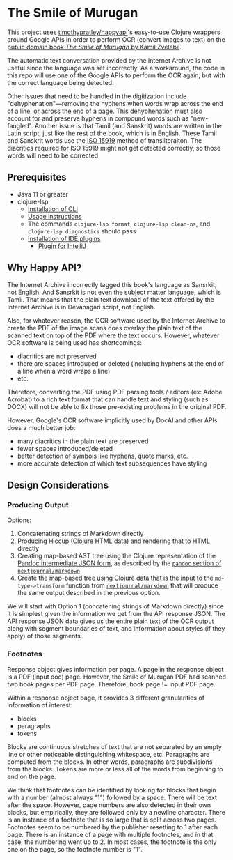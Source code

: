 # The Smile of Murugan

This project uses [timothypratley/happyapi](https://github.com/timothypratley/happyapi)'s
easy-to-use Clojure wrappers around Google APIs in order to
perform OCR (convert images to text)
on the [public domain book _The Smile of Murugan_ by Kamil Zvelebil](https://archive.org/details/smileofmuruganontamilliteratureofsouthindiakamilzvelebilbrill_368_E).

The automatic text conversation provided by the Internet Archive
is not useful since the language was set incorrectly.
As a workaround, the code in this repo will use one of the Google APIs
to perform the OCR again,
but with the correct language being detected.

Other issues that need to be handled in the digitization include "dehyphenation"—removing the hyphens when words wrap across the end of a line,
or across the end of a page.
This dehyphenation must also account for and preserve hyphens in compound words
such as "new-fangled".
Another issue is that Tamil (and Sanskrit) words are written in the Latin script,
just like the rest of the book, which is in English.
These Tamil and Sanskrit words use the [ISO 15919](https://en.wikipedia.org/wiki/ISO_15919)
method of transliteraiton.
The diacritics required for ISO 15919 might not get detected correctly,
so those words will need to be corrected.

## Prerequisites

* Java 11 or greater
* clojure-lsp
  -  [Installation of CLI](https://clojure-lsp.io/installation/)
    * [Usage instructions](https://clojure-lsp.io/api/cli/) 
    * The commands `clojure-lsp format`, `clojure-lsp clean-ns`, and `clojure-lsp diagnostics` should pass
  - [Installation of IDE plugins](https://clojure-lsp.io/clients/)
    *  [Plugin for IntelliJ](https://github.com/clojure-lsp/clojure-lsp-intellij)

## Why Happy API?

The Internet Archive incorrectly tagged this book's language as Sansrkit, not English.
And Sansrkit is not even the subject matter language, which is Tamil.
That means that the plain text download of the text offered by the Internet Archive is in Devanagari script, not English.

Also, for whatever reason, the OCR software used by the Internet Archive to create the PDF of the image scans does overlay the plain text of the scanned text on top of the PDF where the text occurs.
However, whatever OCR software is being used has shortcomings:
* diacritics are not preserved
* there are spaces introduced or deleted (including hyphens at the end of a line when a word wraps a line)
* etc.

Therefore, converting the PDF using PDF parsing tools / editors (ex: Adobe Acrobat) to a rich text format that can handle text and styling (such as DOCX) will not be able to fix those pre-existing problems in the original PDF.

However, Google's OCR software implicitly used by DocAI and other APIs does a much better job:
* many diacritics in the plain text are preserved
* fewer spaces introduced/deleted
* better detection of symbols like hyphens, quote marks, etc.
* more accurate detection of which text subsequences have styling

## Design Considerations

### Producing Output

Options:

1. Concatenating strings of Markdown directly
2. Producing Hiccup (Clojure HTML data) and rendering that to HTML directly
3. Creating map-based AST tree using the Clojure representation of the [Pandoc intermediate JSON form](https://pandoc.org/filters.html), 
as described by the [`pandoc` section of `nextjournal/markdown`](https://nextjournal.github.io/markdown/notebooks/pandoc/)
4. Create the map-based tree using Clojure data that is the input to the `md-type->transform` function from [`nextjournal/markdown`](https://github.com/nextjournal/markdown) that will produce the same output described in the previous option.

We will start with Option 1 (concatening strings of Markdown directly)
since it is simplest given the information we get from the API response JSON.
The API response JSON data gives us the entire plain text
of the OCR output along with segment boundaries of text,
and information about styles (if they apply) of those segments.

### Footnotes

Response object gives information per page.
A page in the response object is a PDF (input doc) page.
However, the Smile of Murugan PDF had scanned two book pages per PDF page.
Therefore, book page != input PDF page.

Within a response object page, it provides 3 different granularities of information of interest:
- blocks
- paragraphs
- tokens

Blocks are continuous stretches of text that are not separated by an empty line or other noticeable distinguishing whitespace, etc.
Paragraphs are computed from the blocks.
In other words, paragraphs are subdivisions from the blocks.
Tokens are more or less all of the words from beginning to end on the page.

We think that footnotes can be identified by looking for blocks that begin with a number (almost always "1") followed by a space. There will be text after the space.
However, page numbers are also detected in their own blocks, but empirically, they are followed only by a newline character.
There is an instance of a footnote that is so large that is split across two pages.
Footnotes seem to be numbered by the publisher resetting to 1 after each page.
There is an instance of a page with multiple footnotes, and in that case, the numbering went up to 2.
In most cases, the footnote is the only one on the page, so the footnote number is "1".

